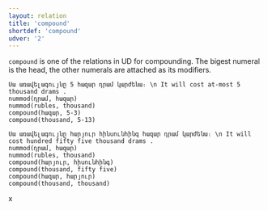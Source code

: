 ```yaml
---
layout: relation
title: 'compound'
shortdef: 'compound'
udver: '2'
---
```


`compound` is one of the relations in UD for compounding. The bigest numeral is the head, the other numerals are attached as its modifiers.

~~~ sdparse
Սա առավելագույնը 5 հազար դրամ կարժենա։ \n It will cost at-most 5 thousand drams .
nummod(դրամ, հազար)
nummod(rubles, thousand)
compound(հազար, 5-3)
compound(thousand, 5-13)
~~~

~~~ sdparse
Սա առավելագույնը հարյուր հինսունհինգ հազար դրամ կարժենա։ \n It will cost hundred fifty five thousand drams .
nummod(դրամ, հազար)
nummod(rubles, thousand)
compound(հարյուր, հիսունհինգ)
compound(thousand, fifty five)
compound(հազար, հարյուր)
compound(thousand, thousand)
~~~
x
